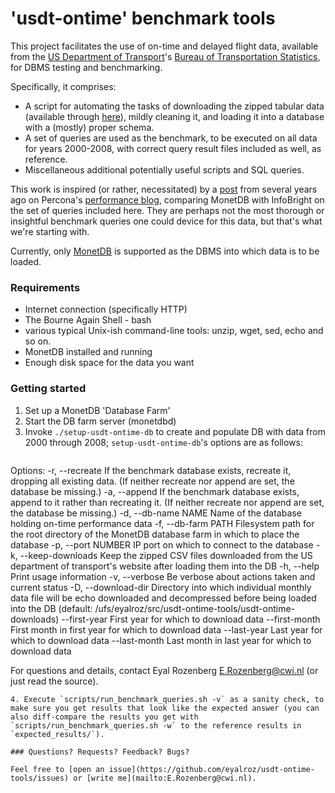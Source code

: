 # 'usdt-ontime' benchmark tools

This project facilitates the use of on-time and delayed flight data, available from the [US Department of Transport](https://www.transportation.gov/)'s [Bureau of Transportation Statistics](http://www.rita.dot.gov/bts/), for DBMS testing and benchmarking.

Specifically, it comprises:

* A script for automating the tasks of downloading the zipped tabular data (available through [here](http://www.transtats.bts.gov/DL_SelectFields.asp?Table_ID=236&DB_Short_Name=On-Time)), mildly cleaning it, and loading it into a database with a (mostly) proper schema.
* A set of queries are used as the benchmark, to be executed on all data for years 2000-2008, with correct query result files included as well, as reference.
* Miscellaneous additional potentially useful scripts and SQL queries\.

This work is inspired (or rather, necessitated) by a [post](https://www.percona.com/blog/2009/10/02/analyzing-air-traffic-performance-with-infobright-and-monetdb/) from several years ago on Percona's [performance blog](https://www.percona.com/blog), comparing MonetDB with InfoBright on the set of queries included here. They are perhaps not the most thorough or insightful benchmark queries one could device for this data, but that's what we're starting with.

Currently, only [MonetDB](https://www.monetdb.org/) is supported as the DBMS into which data is to be loaded.

### Requirements

* Internet connection (specifically HTTP)
* The Bourne Again Shell - bash
* various typical Unix-ish command-line tools: unzip, wget, sed, echo and so on.
* MonetDB installed and running
* Enough disk space for the data you want

### Getting started

1. Set up a MonetDB 'Database Farm'
2. Start the DB farm server (monetdbd) 
3. Invoke `./setup-usdt-ontime-db` to create and populate DB with data from 2000 through 2008; `setup-usdt-ontime-db`'s options are as follows:
   ```
Options:
  -r, --recreate           If the benchmark database exists, recreate it, dropping all
                           existing data. (If neither recreate nor append are set, the 
                           database be missing.)
  -a, --append             If the benchmark database exists, append to it rather than
                           recreating it. (If neither recreate nor append are set, the 
                           database be missing.)
  -d, --db-name NAME       Name of the database holding on-time performance data
  -f, --db-farm PATH       Filesystem path for the root directory of the MonetDB
                           database farm in which to place the database
  -p, --port NUMBER        IP port on which to connect to the database
  -k, --keep-downloads     Keep the zipped CSV files downloaded from the US department
                           of transport's website after loading them into the DB
  -h, --help               Print usage information
  -v, --verbose            Be verbose about actions taken and current status
  -D, --download-dir       Directory into which individual monthly data file will be
        echo  downloaded and decompressed before being loaded into the DB
                           (default: /ufs/eyalroz/src/usdt-ontime-tools/usdt-ontime-downloads)
  --first-year             First year for which to download data
  --first-month            First month in first year for which to download data
  --last-year              Last year for which to download data
  --last-month             Last month in last year for which to download data

For questions and details, contact Eyal Rozenberg <E.Rozenberg@cwi.nl> (or just read the source).
   ```
4. Execute `scripts/run_benchmark_queries.sh -v` as a sanity check, to make sure you get results that look like the expected answer (you can also diff-compare the results you get with  `scripts/run_benchmark_queries.sh -w` to the reference results in `expected_results/`).

### Questions? Requests? Feedback? Bugs?

Feel free to [open an issue](https://github.com/eyalroz/usdt-ontime-tools/issues) or [write me](mailto:E.Rozenberg@cwi.nl).
